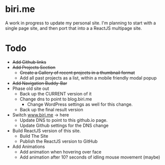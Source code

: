 # biri.me

A work in progress to update my personal site.
I'm planning to start with a single page site, and then port that into a a ReactJS multipage site.

# Todo
* ~~Add Github links~~
* ~~Add Projects Section~~
  * ~~Create a Gallery of recent projects in a thumbnail format~~
  * Add all past projects as a list, within a mobile friendly modal popup
* ~~Add Navigation Buddy-Bar~~
* Phase old site out
  * Back up the CURRENT version of it
  * Change dns to point to blog.biri.me
    * Change WordPress settings as well for this change.
  * Back up the final result version
* Switch www.biri.me -> here
  * Update DNS to point to this github.io page.
  * Update Github settings for the DNS change
* Build ReactJS version of this site.
  * Build The Site
  * Publish the ReactJS version to GitHub
* Add Animations
  * Add animation when hovering over face
  * Add animation after 10? seconds of idling mouse movement (maybe)